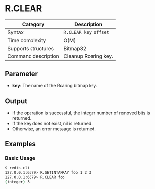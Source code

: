 # R.CLEAR

| Category            | Description          |
| ------------------- | -------------------- |
| Syntax              | `R.CLEAR key offset` |
| Time complexity     | O(M)                 |
| Supports structures | Bitmap32             |
| Command description | Cleanup Roaring key. |

## Parameter

- **key**: The name of the Roaring bitmap key.

## Output

- If the operation is successful, the integer number of removed bits is returned.
- If the key does not exist, nil is returned.
- Otherwise, an error message is returned.

## Examples

### Basic Usage

```bash
$ redis-cli
127.0.0.1:6379> R.SETINTARRAY foo 1 2 3
127.0.0.1:6379> R.CLEAR foo
(integer) 3
```
